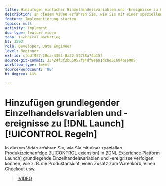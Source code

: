 ```yaml
---
title: Hinzufügen einfacher Einzelhandelsvariablen und -Ereignisse zu Launch-Regeln
description: In diesem Video erfahren Sie, wie Sie mit einer speziellen Produktzeichenerweiterung in Launch grundlegende Einzelhandelsvariablen und -ereignisse wie die Produktansicht, einen Zusatz zum Warenkorb, einen Checkout usw. verfolgen können.
feature: Implementierung starten
topics: null
activity: implement
doc-type: feature video
team: Technical Marketing
kt: 3592
role: Developer, Data Engineer
level: Beginner
exl-id: cfddf957-20ca-4393-8a32-597f8a74a15f
source-git-commit: 32424f3f2b05952fe4df9ea91dcbe51684cee905
workflow-type: tm+mt
source-wordcount: '80'
ht-degree: 11%

---
```


# Hinzufügen grundlegender Einzelhandelsvariablen und -ereignisse zu [!DNL Launch] [!UICONTROL Regeln]

In diesem Video erfahren Sie, wie Sie mit einer speziellen Produktzeichenfolge [!UICONTROL extension] in [!DNL Experience Platform Launch] grundlegende Einzelhandelsvariablen und -ereignisse verfolgen können, wie z. B. die Produktansicht, einen Zusatz zum Warenkorb, einen Checkout usw.

>[!VIDEO](https://video.tv.adobe.com/v/28763/?quality=12)
